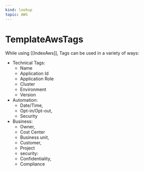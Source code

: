 ```yaml
---
kind: lookup
topic: AWS
---
```

# TemplateAwsTags

While using [[IndexAws]], Tags can be used in a variety of ways:

* Technical Tags:
  * Name
  * Application Id
  * Application Role
  * Cluster
  * Environment
  * Version
* Automation:
  * Date/Time,
  * Opt-in/Opt-out,
  * Security
* Business:
  * Owner,
  * Cost Center
  * Business unit,
  * Customer,
  * Project
  * security:
  * Confidentiality,
  * Compliance
